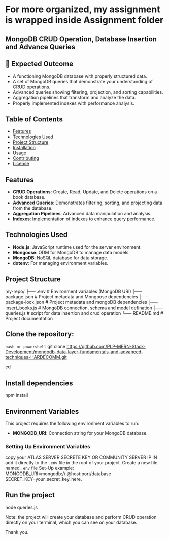 # For more organized, my assignment is wrapped inside Assignment folder


##  MongoDB CRUD Operation, Database Insertion and Advance Queries


## 🧪 Expected Outcome

- A functioning MongoDB database with properly structured data.
- A set of MongoDB queries that demonstrate your understanding of CRUD operations.
- Advanced queries showing filtering, projection, and sorting capabilities.
- Aggregation pipelines that transform and analyze the data.
- Properly implemented indexes with performance analysis.

## Table of Contents

- [Features](#features)
- [Technologies Used](#technologies-used)
- [Project Structure](#project-structure)
- [Installation](#installation)
- [Usage](#usage)
- [Contributing](#contributing)
- [License](#license)

## Features

- **CRUD Operations**: Create, Read, Update, and Delete operations on a book database.
- **Advanced Queries**: Demonstrates filtering, sorting, and projecting data from the database.
- **Aggregation Pipelines**: Advanced data manipulation and analysis.
- **Indexes**: Implementation of indexes to enhance query performance.

## Technologies Used

- **Node.js**: JavaScript runtime used for the server environment.
- **Mongoose**: ODM for MongoDB to manage data models.
- **MongoDB**: NoSQL database for data storage.
- **dotenv**: For managing environment variables.

## Project Structure

my-repo/
├── .env # Environment variables (MongoDB URI)
├── package.json # Project metadata and Mongoose dependencies
├── package-lock.json # Project metadata and mongoDB dependencies
├── insert_books.js # MongoDB connection, schema and model defination
├── queries.js # script for data insertion and crud operation
└── README.md # Project documentation

## **Clone the repository**:
   ```bash or powershell```
   git clone https://github.com/PLP-MERN-Stack-Development/mongodb-data-layer-fundamentals-and-advanced-techniques-HARDECOMM.git
   
   cd <repository directory>

## Install dependencies
   npm install
   
## Environment Variables

This project requires the following environment variables to run:

- **MONGODB_URI**: Connection string for your MongoDB database.

### Setting Up Environment Variables
copy your ATLAS SERVER SECRETE KEY OR COMMUNITY SERVER IP IN
add it directly to the `.env` file in the root of your project. Create a new file named
`.env` file
 Set-Up example:
 MONGODB_URI=mongodb://<username>:<password>@host:port/database
 SECRET_KEY=your_secret_key_here.

 ## Run the project
 node queries.js 

 Note: the project will create your database and perform CRUD operation directly on your terminal, which you can see on  your database. 


 Thank you. 




   
   
